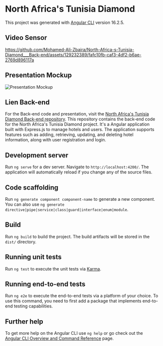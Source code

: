 # North Africa's Tunisia Diamond

This project was generated with [Angular CLI](https://github.com/angular/angular-cli) version 16.2.5.

## Video Sensor
https://github.com/Mohamed-Ali-Zbaira/North-Africa-s-Tunisia-Diamond___Back-end/assets/129232389/fafc10fb-caf3-4df2-b6ae-2769d896117a
## Presentation Mockup

![Presentation Mockup](https://res.cloudinary.com/dkrfmqbj1/image/upload/v1703377769/Capture_d_%C3%A9cran_2023-12-23_230334_xxr80q.png)

## Lien Back-end
For the Back-end code and presentation, visit the [North Africa's Tunisia Diamond Back-end repository](https://github.com/Mohamed-Ali-Zbaira/North-Africa-s-Tunisia-Diamond___Back-end).
This repository contains the back-end code for the North Africa's Tunisia Diamond project. It's a Angular application built with Express.js to manage hotels and users. The application supports features such as adding, retrieving, updating, and deleting hotel information, along with user registration and login.

## Development server

Run `ng serve` for a dev server. Navigate to `http://localhost:4200/`. The application will automatically reload if you change any of the source files.

## Code scaffolding

Run `ng generate component component-name` to generate a new component. You can also use `ng generate directive|pipe|service|class|guard|interface|enum|module`.

## Build

Run `ng build` to build the project. The build artifacts will be stored in the `dist/` directory.

## Running unit tests

Run `ng test` to execute the unit tests via [Karma](https://karma-runner.github.io).

## Running end-to-end tests

Run `ng e2e` to execute the end-to-end tests via a platform of your choice. To use this command, you need to first add a package that implements end-to-end testing capabilities.

## Further help

To get more help on the Angular CLI use `ng help` or go check out the [Angular CLI Overview and Command Reference](https://angular.io/cli) page.
